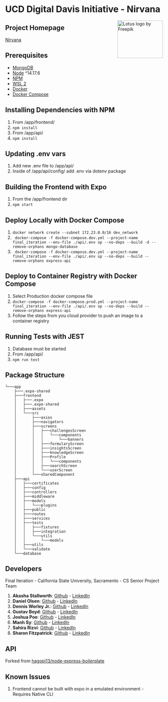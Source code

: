 # UCD Digital Davis Initiative - Nirvana

<img src="https://fi-nirvana.netlify.app/static/media/logo.524f9483.png" align="right"
     alt="Lotus logo by Freepik" width="145" height="120">

## Project Homepage
[Nirvana](https://fi-nirvana.netlify.app/)

## Prerequisites
- [MongoDB](https://gist.github.com/nrollr/9f523ae17ecdbb50311980503409aeb3)
- [Node](https://nodejs.org/en/download/) ^14.17.6
- [NPM](https://nodejs.org/en/download/package-manager/)
- [WSL 2](https://docs.microsoft.com/en-us/windows/wsl/install)
- [Docker](https://www.docker.com/products/docker-desktop)
- [Docker Compose](https://docs.docker.com/compose/install/)

## Installing Dependencies with NPM
1. From /app/frontend/
2. ```npm install ```
3. From /app/api/
4. ``` npm install ```

## Updating .env vars 
1. Add new .env file to /app/api/
2. Inside of /app/api/config/ add .env via dotenv package

## Building the Frontend with Expo
1. From the /app/frontend dir
2. ``` npm start ```

## Deploy Locally with Docker Compose
1. ``` docker network create --subnet 172.23.0.0/16 dev_network ```
2. ``` docker-compose -f docker-compose.dev.yml --project-name final_iteration --env-file ./api/.env up --no-deps --build -d --remove-orphans mongo-database```
3. ``` docker-compose -f docker-compose.dev.yml --project-name final_iteration --env-file ./api/.env up --no-deps --build --remove-orphans express-api```

## Deploy to Container Registry with Docker Compose 
1. Select Production docker compose file
2. ```docker-compose -f docker-compose.prod.yml --project-name final_iteration --env-file ./api/.env up --no-deps --build --remove-orphans express-api```
3. Follow the steps from you cloud provider to push an image to a container registry

## Running Tests with JEST
1. Database must be started
2. From  /app/api/
3. ``` npm run test ```

## Package Structure
```
└───app
    ├───.expo-shared
    ├───frontend
    │   ├───.expo
    │   ├───.expo-shared
    │   ├───assets
    │   └───src
    │       ├───axios
    │       ├───navigators
    │       ├───screens
    │       │   ├───challengesScreen
    │       │   │   └───components
    │       │   │       └───banners
    │       │   ├───formularyScreen
    │       │   ├───insightsScreen
    │       │   ├───knowledgeScreen
    │       │   ├───Profile
    │       │   │   └───components
    │       │   ├───searchScreen
    │       │   └───userScreen
    │       └───sharedComponent
    ├───api
    │   ├───certificates
    │   ├───config
    │   ├───controllers
    │   ├───middleware
    │   ├───models
    │   │   └───plugins
    │   ├───public
    │   ├───routes
    │   ├───services
    │   ├───tests
    │   │   ├───fixtures
    │   │   ├───integration
    │   │   └───utils
    │   │       └───models
    │   ├───utils
    │   └───validate
    └───database
```
## Developers 
Final Iteration - California State University, Sacramento - CS Senior Project Team
1. **Akasha Stallworth**: [Github](https://github.com/akxsha) - [LinkedIn](https://www.linkedin.com/in/akasha-stallworth-75a458160/)
2. **Daniel Olsen**: [Github](https://github.com/BotOlsen) - [LinkedIn](https://www.linkedin.com/in/olsend/)
3. **Dennis Worley Jr.**: [Github](https://github.com/dennisw95) - [LinkedIn](https://www.linkedin.com/in/dennis-worley-jr-4ab98b187/)
4. **Gustav Boyd**: [Github](https://github.com/gustavboyd) - [LinkedIn](https://www.linkedin.com/in/gustav-boyd/)
5. **Joshua Poe**: [Github](https://github.com/icarus44-zer0) - [LinkedIn](https://www.linkedin.com/in/joshua-poe/)
6. **Manh Sy**: [Github](https://github.com/Manhsy) - [LinkedIn](https://www.linkedin.com/in/manh-sy/)
7. **Sahira Rizvi**: [Github](https://github.com/sahirar) - [LinkedIn](https://www.linkedin.com/in/sahira-rizvi/)
8. **Sharon Fitzpatrick**: [Github](https://github.com/2320sharon) - [LinkedIn](https://www.linkedin.com/in/sharon-fitzpatrick-9088b31b3)

## API
Forked from [hagopj13/node-express-boilerplate](https://github.com/hagopj13/node-express-boilerplate)

## Known Issues
1. Frontend cannot be built with expo in a emulated environment - Requires Native CLI
